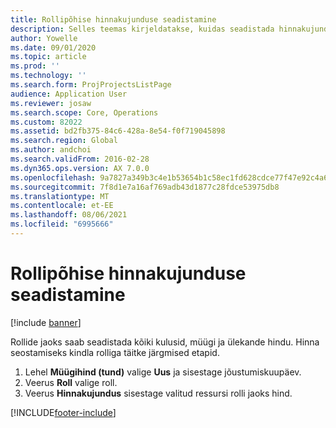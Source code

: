 ```yaml
---
title: Rollipõhise hinnakujunduse seadistamine
description: Selles teemas kirjeldatakse, kuidas seadistada hinnakujundust konkreetsetele rollidele.
author: Yowelle
ms.date: 09/01/2020
ms.topic: article
ms.prod: ''
ms.technology: ''
ms.search.form: ProjProjectsListPage
audience: Application User
ms.reviewer: josaw
ms.search.scope: Core, Operations
ms.custom: 82022
ms.assetid: bd2fb375-84c6-428a-8e54-f0f719045898
ms.search.region: Global
ms.author: andchoi
ms.search.validFrom: 2016-02-28
ms.dyn365.ops.version: AX 7.0.0
ms.openlocfilehash: 9a7827a349b3c4e1b53654b1c58ec1fd628cdce77f47e92c4a61e62eae675ef9
ms.sourcegitcommit: 7f8d1e7a16af769adb43d1877c28fdce53975db8
ms.translationtype: MT
ms.contentlocale: et-EE
ms.lasthandoff: 08/06/2021
ms.locfileid: "6995666"
---
```

# <a name="set-up-role-based-pricing"></a>Rollipõhise hinnakujunduse seadistamine

[!include [banner](../includes/banner.md)]

Rollide jaoks saab seadistada kõiki kulusid, müügi ja ülekande hindu. Hinna seostamiseks kindla rolliga täitke järgmised etapid.

1. Lehel **Müügihind (tund)** valige **Uus** ja sisestage jõustumiskuupäev.
2. Veerus **Roll** valige roll.
3. Veerus **Hinnakujundus** sisestage valitud ressursi rolli jaoks hind.


[!INCLUDE[footer-include](../includes/footer-banner.md)]